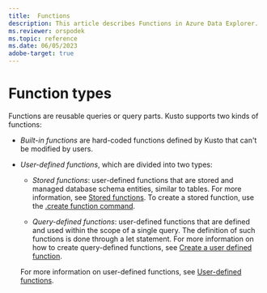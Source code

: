 ```yaml
---
title:  Functions
description: This article describes Functions in Azure Data Explorer.
ms.reviewer: orspodek
ms.topic: reference
ms.date: 06/05/2023
adobe-target: true
---
```


# Function types

Functions are reusable queries or query parts. Kusto supports two
kinds of functions:

* *Built-in functions* are hard-coded functions defined by Kusto that can't be
  modified by users.

* *User-defined functions*, which are divided into two types:

  * *Stored functions*: user-defined functions that are stored and managed database schema entities, similar to tables. For more information, see [Stored functions](../../query/schema-entities/stored-functions.md). To create a stored function, use the [.create function command](../../management/create-function.md).

  * *Query-defined functions*: user-defined functions that are defined and used within the scope of a single query. The definition of such functions is done through a let statement. For more information on how to create query-defined functions, see [Create a user defined function](../let-statement.md#create-a-user-defined-function-with-scalar-calculation).

  For more information on user-defined functions, see [User-defined functions](./user-defined-functions.md).
